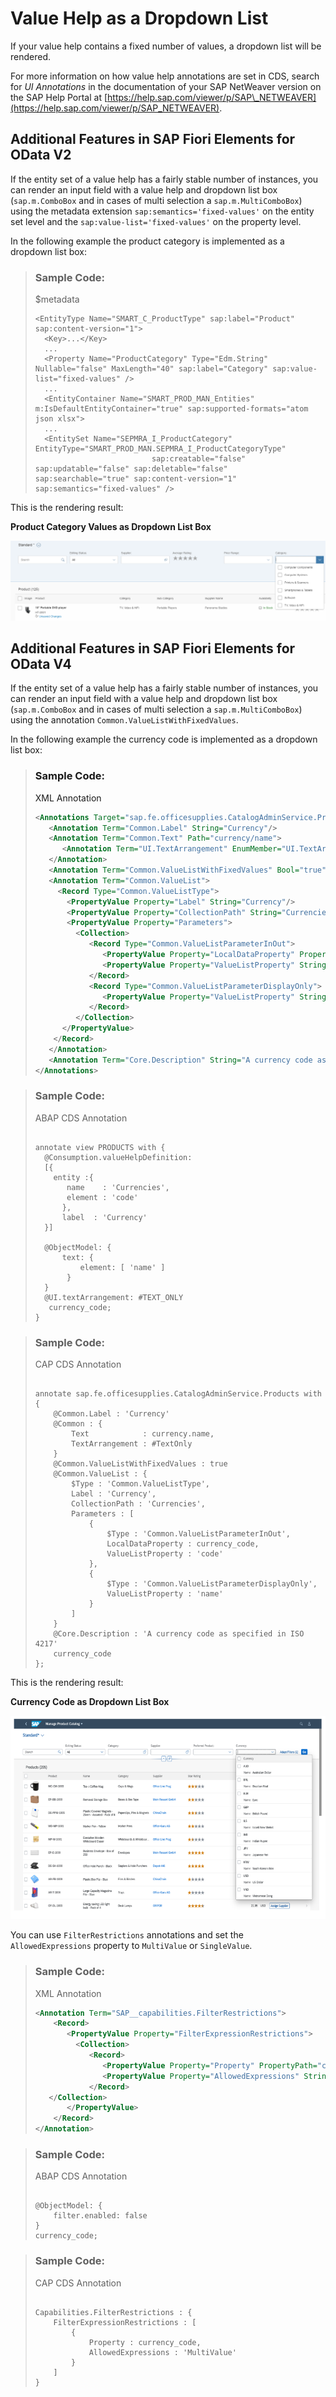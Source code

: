<!-- loio2a0a630e50c7472b803fb94dab922d18 -->

# Value Help as a Dropdown List

If your value help contains a fixed number of values, a dropdown list will be rendered.

For more information on how value help annotations are set in CDS, search for *UI Annotations* in the documentation of your SAP NetWeaver version on the SAP Help Portal at [https://help.sap.com/viewer/p/SAP\_NETWEAVER](https://help.sap.com/viewer/p/SAP_NETWEAVER).



<a name="loio2a0a630e50c7472b803fb94dab922d18__section_nfd_b3f_ymb"/>

## Additional Features in SAP Fiori Elements for OData V2

If the entity set of a value help has a fairly stable number of instances, you can render an input field with a value help and dropdown list box \(`sap.m.ComboBox` and in cases of multi selection a `sap.m.MultiComboBox`\) using the metadata extension `sap:semantics='fixed-values'` on the entity set level and the `sap:value-list='fixed-values'` on the property level.

In the following example the product category is implemented as a dropdown list box:

> ### Sample Code:  
> $metadata
> 
> ```
> <EntityType Name="SMART_C_ProductType" sap:label="Product" sap:content-version="1">
> 	<Key>...</Key>
> 	... 
> 	<Property Name="ProductCategory" Type="Edm.String" Nullable="false" MaxLength="40" sap:label="Category" sap:value-list="fixed-values" />
> 	...
> 	<EntityContainer Name="SMART_PROD_MAN_Entities" m:IsDefaultEntityContainer="true" sap:supported-formats="atom json xlsx">
> 	...
> 	<EntitySet Name="SEPMRA_I_ProductCategory" EntityType="SMART_PROD_MAN.SEPMRA_I_ProductCategoryType" 
> 							sap:creatable="false" sap:updatable="false" sap:deletable="false" sap:searchable="true" sap:content-version="1" sap:semantics="fixed-values" />
> ```

This is the rendering result:

  
  
**Product Category Values as Dropdown List Box**

![](images/Values_for_Product_Category_as_Drop-Down_List_Box_30ba33b.png "Product Category Values as Dropdown List Box")



<a name="loio2a0a630e50c7472b803fb94dab922d18__section_xdc_h3f_ymb"/>

## Additional Features in SAP Fiori Elements for OData V4

If the entity set of a value help has a fairly stable number of instances, you can render an input field with a value help and dropdown list box \(`sap.m.ComboBox` and in cases of multi selection a `sap.m.MultiComboBox`\) using the annotation `Common.ValueListWithFixedValues`.

In the following example the currency code is implemented as a dropdown list box:

> ### Sample Code:  
> XML Annotation
> 
> ```xml
> <Annotations Target="sap.fe.officesupplies.CatalogAdminService.Products/currency_code">
>    <Annotation Term="Common.Label" String="Currency"/>
>    <Annotation Term="Common.Text" Path="currency/name">
>       <Annotation Term="UI.TextArrangement" EnumMember="UI.TextArrangementType/TextOnly"/>
>    </Annotation>
>    <Annotation Term="Common.ValueListWithFixedValues" Bool="true"/>
>    <Annotation Term="Common.ValueList">
>      <Record Type="Common.ValueListType">
>        <PropertyValue Property="Label" String="Currency"/>
>        <PropertyValue Property="CollectionPath" String="Currencies"/>
>        <PropertyValue Property="Parameters">
>          <Collection>
>             <Record Type="Common.ValueListParameterInOut">
>                <PropertyValue Property="LocalDataProperty" PropertyPath="currency_code"/>
>                <PropertyValue Property="ValueListProperty" String="code"/>
>             </Record>
>             <Record Type="Common.ValueListParameterDisplayOnly">
>                <PropertyValue Property="ValueListProperty" String="name"/>
>             </Record>
>          </Collection>
>       </PropertyValue>
>     </Record>
>    </Annotation>
>    <Annotation Term="Core.Description" String="A currency code as specified in ISO 4217"/>
> </Annotations>
> ```

> ### Sample Code:  
> ABAP CDS Annotation
> 
> ```
> 
> annotate view PRODUCTS with {
> 	@Consumption.valueHelpDefinition:
> 	[{
> 	  entity :{
> 		 name    : 'Currencies',
> 		 element : 'code'
> 		},
> 	    label  : 'Currency'
> 	}]
> 
> 	@ObjectModel: {
> 		text: {
> 			element: [ 'name' ]
> 		 }
> 	}
> 	@UI.textArrangement: #TEXT_ONLY
>    currency_code;
> }
> 
> ```

> ### Sample Code:  
> CAP CDS Annotation
> 
> ```
> 
> annotate sap.fe.officesupplies.CatalogAdminService.Products with {
>     @Common.Label : 'Currency'
>     @Common : {
>         Text            : currency.name,
>         TextArrangement : #TextOnly
>     }
>     @Common.ValueListWithFixedValues : true
>     @Common.ValueList : {
>         $Type : 'Common.ValueListType',
>         Label : 'Currency',
>         CollectionPath : 'Currencies',
>         Parameters : [
>             {
>                 $Type : 'Common.ValueListParameterInOut',
>                 LocalDataProperty : currency_code,
>                 ValueListProperty : 'code'
>             },
>             {
>                 $Type : 'Common.ValueListParameterDisplayOnly',
>                 ValueListProperty : 'name'
>             }
>         ]
>     }
>     @Core.Description : 'A currency code as specified in ISO 4217'
>     currency_code
> };
> 
> ```

This is the rendering result:

  
  
**Currency Code as Dropdown List Box**

![](images/Currency_Code_as_Dropdown_List_Box_edffc94.png "Currency Code as Dropdown List Box")

You can use `FilterRestrictions` annotations and set the `AllowedExpressions` property to `MultiValue` or `SingleValue`.

> ### Sample Code:  
> XML Annotation
> 
> ```xml
> <Annotation Term="SAP__capabilities.FilterRestrictions">
>     <Record>
>        <PropertyValue Property="FilterExpressionRestrictions">
>          <Collection>
>             <Record>
>                <PropertyValue Property="Property" PropertyPath="currency_code" />
>                <PropertyValue Property="AllowedExpressions" String="MultiValue" />
>             </Record>
> 	 </Collection>
>        </PropertyValue>
>     </Record> 
> </Annotation>
> ```

> ### Sample Code:  
> ABAP CDS Annotation
> 
> ```
> 
> @ObjectModel: { 
>     filter.enabled: false 
> }
> currency_code;
> ```

> ### Sample Code:  
> CAP CDS Annotation
> 
> ```
> 
> Capabilities.FilterRestrictions : {
>     FilterExpressionRestrictions : [
>         {
>             Property : currency_code,
>             AllowedExpressions : 'MultiValue'
>         }
>     ]
> }
> ```

